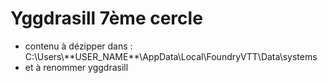 # Yggdrasill 7ème cercle

<ul>
    <li>contenu à dézipper dans : C:\Users\**USER_NAME**\AppData\Local\FoundryVTT\Data\systems</li>
    <li>et à renommer yggdrasill</li>
</ul>
